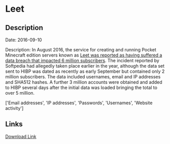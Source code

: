 # Leet

## Description

Date: 2016-09-10

Description:
In August 2016, the service for creating and running Pocket Minecraft edition servers known as <a href="http://news.softpedia.com/news/data-for-6-million-minecraft-gamers-stolen-from-leet-cc-servers-507445.shtml" target="_blank" rel="noopener">Leet was reported as having suffered a data breach that impacted 6 million subscribers</a>. The incident reported by Softpedia had allegedly taken place earlier in the year, although the data set sent to HIBP was dated as recently as early September but contained only 2 million subscribers. The data included usernames, email and IP addresses and SHA512 hashes. A further 3 million accounts were obtained and added to HIBP several days after the initial data was loaded bringing the total to over 5 million.


['Email addresses', 'IP addresses', 'Passwords', 'Usernames', 'Website activity']

## Links

[Download Link](https://link-to.net/1229997/902.5986197314945/dynamic/?r=bGVldC5jYw==)